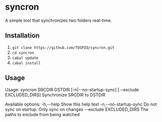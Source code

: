 # syncron
A simple tool that synchronizes two folders real-time.

## Installation
1. `git clone https://github.com/TOSPIO/syncron.git`
2. `cd syncron`
3. `cabal update`
3. `cabal install`

## Usage
Usage: syncron SRCDIR DSTDIR [-n|--no-startup-sync] [--exclude EXCLUDED_DIRS]
  Synchronize SRCDIR to DSTDIR

Available options:
  -h,--help                Show this help text
  -n,--no-startup-sync     Do not sync on startup. Only sync on changes
  --exclude EXCLUDED_DIRS  The paths to exclude from being watched
